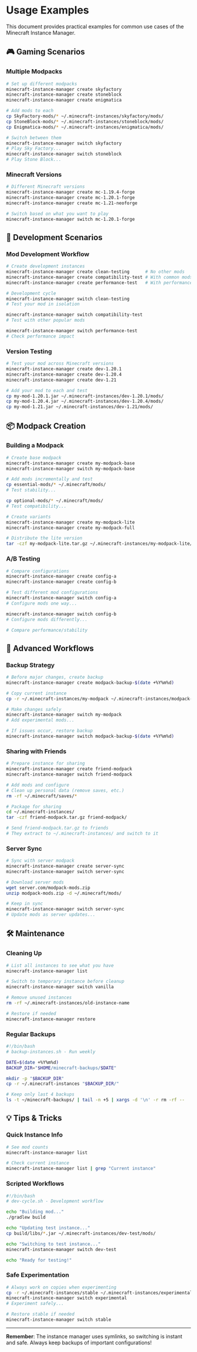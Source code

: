 # Usage Examples

This document provides practical examples for common use cases of the Minecraft Instance Manager.

## 🎮 Gaming Scenarios

### Multiple Modpacks

```bash
# Set up different modpacks
minecraft-instance-manager create skyfactory
minecraft-instance-manager create stoneblock
minecraft-instance-manager create enigmatica

# Add mods to each
cp SkyFactory-mods/* ~/.minecraft-instances/skyfactory/mods/
cp StoneBlock-mods/* ~/.minecraft-instances/stoneblock/mods/
cp Enigmatica-mods/* ~/.minecraft-instances/enigmatica/mods/

# Switch between them
minecraft-instance-manager switch skyfactory
# Play Sky Factory...
minecraft-instance-manager switch stoneblock
# Play Stone Block...
```

### Minecraft Versions

```bash
# Different Minecraft versions
minecraft-instance-manager create mc-1.19.4-forge
minecraft-instance-manager create mc-1.20.1-forge
minecraft-instance-manager create mc-1.21-neoforge

# Switch based on what you want to play
minecraft-instance-manager switch mc-1.20.1-forge
```

## 🔧 Development Scenarios

### Mod Development Workflow

```bash
# Create development instances
minecraft-instance-manager create clean-testing      # No other mods
minecraft-instance-manager create compatibility-test # With common mods
minecraft-instance-manager create performance-test   # With performance mods

# Development cycle
minecraft-instance-manager switch clean-testing
# Test your mod in isolation

minecraft-instance-manager switch compatibility-test  
# Test with other popular mods

minecraft-instance-manager switch performance-test
# Check performance impact
```

### Version Testing

```bash
# Test your mod across Minecraft versions
minecraft-instance-manager create dev-1.20.1
minecraft-instance-manager create dev-1.20.4
minecraft-instance-manager create dev-1.21

# Add your mod to each and test
cp my-mod-1.20.1.jar ~/.minecraft-instances/dev-1.20.1/mods/
cp my-mod-1.20.4.jar ~/.minecraft-instances/dev-1.20.4/mods/
cp my-mod-1.21.jar ~/.minecraft-instances/dev-1.21/mods/
```

## 📦 Modpack Creation

### Building a Modpack

```bash
# Create base modpack
minecraft-instance-manager create my-modpack-base
minecraft-instance-manager switch my-modpack-base

# Add mods incrementally and test
cp essential-mods/* ~/.minecraft/mods/
# Test stability...

cp optional-mods/* ~/.minecraft/mods/
# Test compatibility...

# Create variants
minecraft-instance-manager create my-modpack-lite
minecraft-instance-manager create my-modpack-full

# Distribute the lite version
tar -czf my-modpack-lite.tar.gz ~/.minecraft-instances/my-modpack-lite/
```

### A/B Testing

```bash
# Compare configurations
minecraft-instance-manager create config-a
minecraft-instance-manager create config-b

# Test different mod configurations
minecraft-instance-manager switch config-a
# Configure mods one way...

minecraft-instance-manager switch config-b  
# Configure mods differently...

# Compare performance/stability
```

## 🚀 Advanced Workflows

### Backup Strategy

```bash
# Before major changes, create backup
minecraft-instance-manager create modpack-backup-$(date +%Y%m%d)

# Copy current instance  
cp -r ~/.minecraft-instances/my-modpack ~/.minecraft-instances/modpack-backup-$(date +%Y%m%d)/

# Make changes safely
minecraft-instance-manager switch my-modpack
# Add experimental mods...

# If issues occur, restore backup
minecraft-instance-manager switch modpack-backup-$(date +%Y%m%d)
```

### Sharing with Friends

```bash
# Prepare instance for sharing
minecraft-instance-manager create friend-modpack
minecraft-instance-manager switch friend-modpack

# Add mods and configure
# Clean up personal data (remove saves, etc.)
rm -rf ~/.minecraft/saves/*

# Package for sharing
cd ~/.minecraft-instances/
tar -czf friend-modpack.tar.gz friend-modpack/

# Send friend-modpack.tar.gz to friends
# They extract to ~/.minecraft-instances/ and switch to it
```

### Server Sync

```bash
# Sync with server modpack
minecraft-instance-manager create server-sync
minecraft-instance-manager switch server-sync

# Download server mods
wget server.com/modpack-mods.zip
unzip modpack-mods.zip -d ~/.minecraft/mods/

# Keep in sync
minecraft-instance-manager switch server-sync
# Update mods as server updates...
```

## 🛠️ Maintenance

### Cleaning Up

```bash
# List all instances to see what you have
minecraft-instance-manager list

# Switch to temporary instance before cleanup
minecraft-instance-manager switch vanilla

# Remove unused instances
rm -rf ~/.minecraft-instances/old-instance-name

# Restore if needed
minecraft-instance-manager restore
```

### Regular Backups

```bash
#!/bin/bash
# backup-instances.sh - Run weekly

DATE=$(date +%Y%m%d)
BACKUP_DIR="$HOME/minecraft-backups/$DATE"

mkdir -p "$BACKUP_DIR"
cp -r ~/.minecraft-instances "$BACKUP_DIR/"

# Keep only last 4 backups
ls -t ~/minecraft-backups/ | tail -n +5 | xargs -d '\n' -r rm -rf --
```

## 💡 Tips & Tricks

### Quick Instance Info
```bash
# See mod counts
minecraft-instance-manager list

# Check current instance
minecraft-instance-manager list | grep "Current instance"
```

### Scripted Workflows
```bash
#!/bin/bash
# dev-cycle.sh - Development workflow

echo "Building mod..."
./gradlew build

echo "Updating test instance..."
cp build/libs/*.jar ~/.minecraft-instances/dev-test/mods/

echo "Switching to test instance..."
minecraft-instance-manager switch dev-test

echo "Ready for testing!"
```

### Safe Experimentation
```bash
# Always work on copies when experimenting
cp -r ~/.minecraft-instances/stable ~/.minecraft-instances/experimental
minecraft-instance-manager switch experimental
# Experiment safely...

# Restore stable if needed
minecraft-instance-manager switch stable
```

---

**Remember**: The instance manager uses symlinks, so switching is instant and safe. Always keep backups of important configurations!